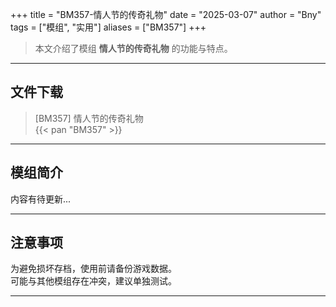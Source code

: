 +++
title = "BM357-情人节的传奇礼物"
date = "2025-03-07"
author = "Bny"
tags = ["模组", "实用"]
aliases = ["BM357"]
+++

> 本文介绍了模组 **情人节的传奇礼物** 的功能与特点。

---

## 文件下载

> [BM357] 情人节的传奇礼物  
{{< pan "BM357" >}}  

---

## 模组简介

>  
内容有待更新...  

---

## 注意事项

>  
为避免损坏存档，使用前请备份游戏数据。  
可能与其他模组存在冲突，建议单独测试。  

---

